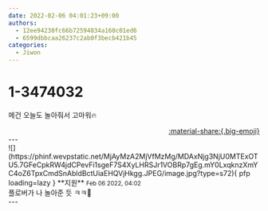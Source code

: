 ```yaml
---
date: 2022-02-06 04:01:23+09:00
authors:
  - 12ee94230fc66b72594834a160c01ed6
  - 6599dbbcaa26237c2ab0f3becb421b45
categories:
  - Jiwon
---
```


# 1-3474032

<div class="post-container" markdown="1">
<div class="content-container md-sidebar__scrollwrap" markdown="1">

메건 오늘도 놀아줘서 고마워🔥

</div>
</div>

<div style="text-align: right;" markdown="1">
<a href="https://weverse.io/fromis9/fanpost/1-3474032" style="text-align: right;">:material-share:{.big-emoji}</a>
</div>
---

<div class="comments-container md-sidebar__scrollwrap" markdown="1">
<div class="comment" markdown="1">
<div class='id-container' markdown="1">
![](https://phinf.wevpstatic.net/MjAyMzA2MjVfMzMg/MDAxNjg3NjU0MTExOTU5.7GFeCpkRW4jdCPevFi1sgeF7S4XyLHRSJr1VOBRp7gEg.mY0LxqknzXmYC4oZ6TpxCmdSnAbldBctUiaEHQVjHkgg.JPEG/image.jpg?type=s72){ pfp loading=lazy }
**<span class="artist">지원</span>** <small>Feb 06 2022, 04:02</small><br>
</div>
<div class='comment-body' markdown="1">
플로버가 나 놀아준 듯 ㅋㅋ🤍
</div>
</div>
</div>
---
